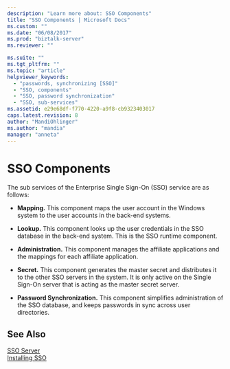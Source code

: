 ```yaml
---
description: "Learn more about: SSO Components"
title: "SSO Components | Microsoft Docs"
ms.custom: ""
ms.date: "06/08/2017"
ms.prod: "biztalk-server"
ms.reviewer: ""

ms.suite: ""
ms.tgt_pltfrm: ""
ms.topic: "article"
helpviewer_keywords: 
  - "passwords, synchronizing [SSO]"
  - "SSO, components"
  - "SSO, password synchronization"
  - "SSO, sub-services"
ms.assetid: e29e68df-f770-4220-a9f8-cb9323403017
caps.latest.revision: 8
author: "MandiOhlinger"
ms.author: "mandia"
manager: "anneta"
---
```

# SSO Components
The sub services of the Enterprise Single Sign-On (SSO) service are as follows:  
  
-   **Mapping.** This component maps the user account in the Windows system to the user accounts in the back-end systems.  
  
-   **Lookup.** This component looks up the user credentials in the SSO database in the back-end system. This is the SSO runtime component.  
  
-   **Administration.** This component manages the affiliate applications and the mappings for each affiliate application.  
  
-   **Secret.** This component generates the master secret and distributes it to the other SSO servers in the system. It is only active on the Single Sign-On server that is acting as the master secret server.  
  
-   **Password Synchronization.** This component simplifies administration of the SSO database, and keeps passwords in sync across user directories.  
  
## See Also  
 [SSO Server](../core/sso-server.md)   
 [Installing SSO](../core/installing-sso.md)
